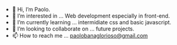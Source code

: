 - 👋 Hi, I’m Paolo.
- 👀 I’m interested in ... Web development especially in front-end.
- 🌱 I’m currently learning ... intermidiate css and basic javascript.
- 💞️ I’m looking to collaborate on ... future projects.
- 📫 How to reach me ... paolobanaglorioso@gmail.com

<!---
chippee08/chippee08 is a ✨ special ✨ repository because its `README.md` (this file) appears on your GitHub profile.
You can click the Preview link to take a look at your changes.
--->
